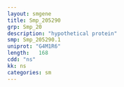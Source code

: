 ```yaml
---
layout: smgene
title: Smp_205290
grp: Smp_20
description: "hypothetical protein"
smp: Smp_205290.1
uniprot: "G4M1R6"
length:   168
cdd: "ns"
kk: ns
categories: sm
---
```

